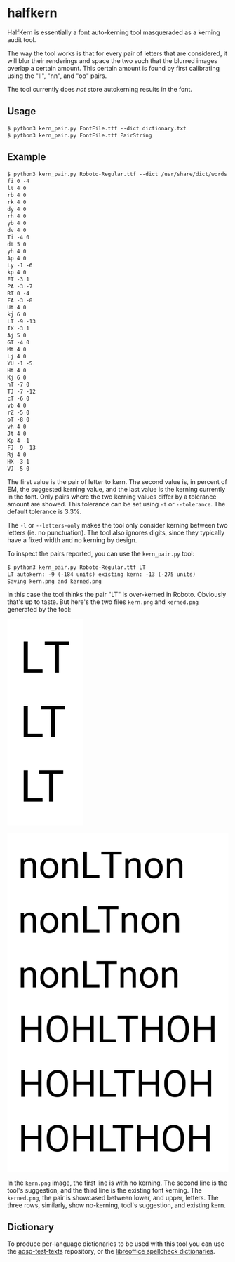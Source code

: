 # halfkern

HalfKern is essentially a font auto-kerning tool masqueraded as a
kerning audit tool.

The way the tool works is that for every pair of letters that
are considered, it will blur their renderings and space the
two such that the blurred images overlap a certain amount.
This certain amount is found by first calibrating using the
"ll", "nn", and "oo" pairs.

The tool currently does _not_ store autokerning results in the font.

## Usage

```
$ python3 kern_pair.py FontFile.ttf --dict dictionary.txt
$ python3 kern_pair.py FontFile.ttf PairString
```

## Example

```
$ python3 kern_pair.py Roboto-Regular.ttf --dict /usr/share/dict/words
fi 0 -4
lt 4 0
rb 4 0
rk 4 0
dy 4 0
rh 4 0
yb 4 0
dv 4 0
Ti -4 0
dt 5 0
yh 4 0
Ap 4 0
Ly -1 -6
kp 4 0
ET -3 1
PA -3 -7
RT 0 -4
FA -3 -8
Ut 4 0
kj 6 0
LT -9 -13
IX -3 1
Aj 5 0
GT -4 0
Mt 4 0
Lj 4 0
YU -1 -5
Ht 4 0
Kj 6 0
hT -7 0
TJ -7 -12
cT -6 0
vb 4 0
rZ -5 0
oT -8 0
vh 4 0
Jt 4 0
Kp 4 -1
FJ -9 -13
Rj 4 0
HX -3 1
VJ -5 0
```

The first value is the pair of letter to kern. The second value is, in percent
of EM, the suggested kerning value, and the last value is the kerning currently
in the font.  Only pairs where the two kerning values differ by a tolerance
amount are showed.  This tolerance can be set using `-t` or `--tolerance`.
The default tolerance is 3.3%.

The `-l` or `--letters-only` makes the tool only consider kerning between
two letters (ie. no punctuation).  The tool also ignores digits, since they
typically have a fixed width and no kerning by design.

To inspect the pairs reported, you can use the `kern_pair.py` tool:
```
$ python3 kern_pair.py Roboto-Regular.ttf LT
LT autokern: -9 (-184 units) existing kern: -13 (-275 units)
Saving kern.png and kerned.png
```
In this case the tool thinks the pair "LT" is over-kerned in Roboto.
Obviously that's up to taste. But here's the two files `kern.png`
and `kerned.png` generated by the tool:

![kern.png](/images/kern.png)

![kerned.png](/images/kerned.png)

In the `kern.png` image, the first line is with no kerning. The second line
is the tool's suggestion, and the third line is the existing font
kerning.  The `kerned.png`, the pair is showcased between lower, and upper,
letters.  The three rows, similarly, show no-kerning, tool's suggestion,
and existing kern.


## Dictionary

To produce per-language dictionaries to be used with this tool you can use the
[aosp-test-texts](https://github.com/googlefonts/aosp-test-texts)
repository, or the
[libreoffice spellcheck dictionaries](https://cgit.freedesktop.org/libreoffice/dictionaries/).
